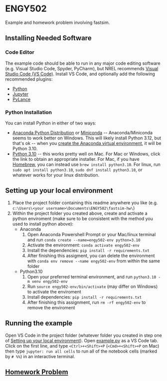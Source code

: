 # ENGY502
Example and homework problem involving fastsim.

## Installing Needed Software
### Code Editor
The example code should be able to run in any major code editing software (e.g. Visual Studio Code,
Spyder, PyCharm), but NREL recommends [Visual Studio Code (VS
Code)](https://code.visualstudio.com/).  Install VS Code, and optionally add the following recommended plugins:
- [Python](https://marketplace.visualstudio.com/items?itemName=ms-python.python)
- [Jupyter](https://marketplace.visualstudio.com/items?itemName=ms-toolsai.jupyter)
- [PyLance](https://marketplace.visualstudio.com/items?itemName=ms-python.vscode-pylance)

### Python Installation
You can install Python in either of two ways:
- [Anaconda Python Distribution](https://www.anaconda.com/download/) or
  [Miniconda](https://docs.anaconda.com/free/miniconda/index.html) -- Anaconda/Miniconda seems to
  work better on Windows.  This will likely install Python 3.12, but that's ok -- when you [create
  the Anaconda virtual environment](#setting-up-your-local-environment), it will be Python 3.10.
- [Python 3.10](https://www.python.org/downloads/release/python-31011/) -- this works pretty well on
  Mac.  For Mac or Windows, click the link to obtain an appropriate installer.  For Mac, if you have
  [Homebrew](https://brew.sh/), you can instead use `brew install python3.10`.  For linux, run `sudo
  apt install python3.10`, `sudo dnf install python3.10`, or whatever works for your linux
  distribution.  

## Setting up your local environment
1. Place the project folder containing this readme anywhere you like (e.g. `c:\Users\<your username>\Documents\ENGY502\fastsim-hw\`)
1. Within the project folder you created above, create and activate a python enviroment (make sure
   to be consistent with the method you used to install python above):
    - Anaconda
        1. Open Anaconda Powershell Prompt or your Mac/linux terminal and run `conda create --name=engy502-env python=3.10`
        1. Activate the environment: `conda activate engy502-env`
        1. Install the dependencies: `pip install -r requirements.txt`
        1. After finishing this assigment, you can delete the environment with `conda env remove --name engy502-env` from within the same folder
    - Python3.10
        1. Open your preferred terminal environment, and run `python3.10 -m venv engy502-env`
        1. Run `source engy502-env/bin/activate` (may differ on Windows) to activate the enviroment
        1. Install dependencies: `pip install -r requirements.txt`
        1. After finishing this assignment, run `rm -rf engy502-env` to remove the enviroment

## Running the example 
Open VS Code in the project folder (whatever folder you created in step one of [Setting up your
local environment](#setting-up-your-local-environment)).  Open [example.py](example.py) as a VS Code
tab.  Click on the first line, and type `<Ctrl>+<Shift>+P` (`<Cmd>+<Shift>+P` on Mac) then type
`jupyter: run all cells` to run all of the notebook cells (marked by `# %%`) in an interactive
terminal.

## [Homework Problem](./problem.md)
